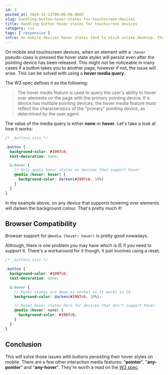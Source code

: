 ```yaml
---
id: 3
posted_at: 2020-12-22T00:00:00.000Z
slug: handling-button-hover-states-for-touchscreen-devices
title: Handling button hover states for touchscreen devices
category: css
tags: ['responsive']
intro: On mobile devices hover states tend to stick unlike desktop. The workaround is to use a special media query.
---
```


On mobile and touchscreen devices, when an element with a `:hover` pseudo-class is pressed the hover state styles will persist even after the pointing device has been released. This might not be noticeable in many cases if a button takes you to another page, however if not, the issue will arise. This can be solved with using a **hover media query**.

The W3 spec defines it as the following:

<blockquote>
  The hover media feature is used to query the user's ability to hover over elements on the page with the primary pointing device. If a device has multiple pointing devices, the hover media feature must reflect the characteristics of the "primary" pointing device, as determined by the user agent.
</blockquote>

The value of the media query is either **none** or **hover**. Let's take a look at how it works:

```scss [_button.scss]
/* _buttons.scss */

.button {
  background-color: #1997c6;
  text-decoration: none;

  &:hover {
    // Only apply hover styles on devices that support hover
    @media (hover: hover) {
      background-color: darken(#1997c6, 10%)
    }
  }
}
```

In the example above, on any device that supports hovering over elements will darken the background colour. That's pretty much it!

## Browser Compatibility

Browser support for `@media (hover: hover)` is pretty good nowadays.

<can-i-use feature="css-media-interaction"></can-i-use>

Although, there is one problem you may have which is IE if you need to support it. There's a workaround for it though, it just involves using a reset.

```scss [_button.scss]
/* _buttons.scss */

.button {
  background-color: #1997c6;
  text-decoration: none;

  &:hover {
    // Hover states are done as normal so it works in IE
    background-color: darken(#1997c6, 10%);

    // Reset hover states here for devices that don't support hover
    @media (hover: none) {
      background-color: #1997c6;
    }
  }
}
```

## Conclusion

This will solve those issues with buttons persisting their hover styles on mobile. There are a few other interaction media features: "**pointer**", "**any-pointer**" and "**any-hover**". They're worth a read on the [W3 spec](https://www.w3.org/TR/mediaqueries-4/#any-input).
